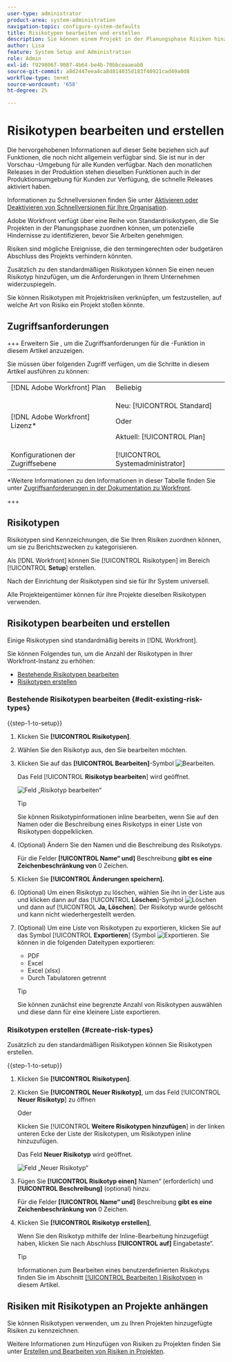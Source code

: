 ```yaml
---
user-type: administrator
product-area: system-administration
navigation-topic: configure-system-defaults
title: Risikotypen bearbeiten und erstellen
description: Sie können einem Projekt in der Planungsphase Risiken hinzufügen, um potenzielle Hindernisse vor der Genehmigung von Arbeiten zu identifizieren. Risiken sind mögliche Ereignisse, die den termingerechten oder budgetären Abschluss des Projekts verhindern könnten.
author: Lisa
feature: System Setup and Administration
role: Admin
exl-id: f929806f-9087-4b64-be4b-70bbceaaeab0
source-git-commit: a8d2447eea4ca8d814035d183f40921cad49a0d8
workflow-type: tm+mt
source-wordcount: '658'
ht-degree: 2%

---
```


# Risikotypen bearbeiten und erstellen

<!--Audited: 03/2025-->

<!--DON'T DELETE, DRAFT OR HIDE THIS ARTICLE. IT IS LINKED TO THE PRODUCT, THROUGH THE CONTEXT SENSITIVE HELP LINKS.-->

<span class="preview">Die hervorgehobenen Informationen auf dieser Seite beziehen sich auf Funktionen, die noch nicht allgemein verfügbar sind. Sie ist nur in der Vorschau -Umgebung für alle Kunden verfügbar. Nach den monatlichen Releases in der Produktion stehen dieselben Funktionen auch in der Produktionsumgebung für Kunden zur Verfügung, die schnelle Releases aktiviert haben. </span>

<span class="preview">Informationen zu Schnellversionen finden Sie unter [Aktivieren oder Deaktivieren von Schnellversionen für Ihre Organisation](/help/quicksilver/administration-and-setup/set-up-workfront/configure-system-defaults/enable-fast-release-process.md). </span>

Adobe Workfront verfügt über eine Reihe von Standardrisikotypen, die Sie Projekten in der Planungsphase zuordnen können, um potenzielle Hindernisse zu identifizieren, bevor Sie Arbeiten genehmigen.

Risiken sind mögliche Ereignisse, die den termingerechten oder budgetären Abschluss des Projekts verhindern könnten.

Zusätzlich zu den standardmäßigen Risikotypen können Sie einen neuen Risikotyp hinzufügen, um die Anforderungen in Ihrem Unternehmen widerzuspiegeln.

Sie können Risikotypen mit Projektrisiken verknüpfen, um festzustellen, auf welche Art von Risiko ein Projekt stoßen könnte.

## Zugriffsanforderungen

+++ Erweitern Sie , um die Zugriffsanforderungen für die -Funktion in diesem Artikel anzuzeigen.

Sie müssen über folgenden Zugriff verfügen, um die Schritte in diesem Artikel ausführen zu können:

<table style="table-layout:auto"> 
 <col> 
 <col> 
 <tbody> 
  <tr> 
   <td role="rowheader">[!DNL Adobe Workfront] Plan</td> 
   <td>Beliebig</td> 
  </tr> 
  <tr> 
   <td role="rowheader">[!DNL Adobe Workfront] Lizenz*</td> 
   <td><p>Neu: [!UICONTROL Standard]</p>
   Oder
   <p>Aktuell: [!UICONTROL Plan]</p>
   </td> 
  </tr> 
  <tr> 
   <td role="rowheader">Konfigurationen der Zugriffsebene</td> 
   <td>[!UICONTROL Systemadministrator]</td>
  </tr> 
 </tbody> 
</table>

*Weitere Informationen zu den Informationen in dieser Tabelle finden Sie unter [Zugriffsanforderungen in der Dokumentation zu Workfront](/help/quicksilver/administration-and-setup/add-users/access-levels-and-object-permissions/access-level-requirements-in-documentation.md).

+++

## Risikotypen

Risikotypen sind Kennzeichnungen, die Sie Ihren Risiken zuordnen können, um sie zu Berichtszwecken zu kategorisieren.

Als [!DNL Workfront] können Sie [!UICONTROL Risikotypen] im Bereich [!UICONTROL **Setup**] erstellen.

Nach der Einrichtung der Risikotypen sind sie für Ihr System universell.

Alle Projekteigentümer können für ihre Projekte dieselben Risikotypen verwenden.

## Risikotypen bearbeiten und erstellen

Einige Risikotypen sind standardmäßig bereits in [!DNL Workfront].


Sie können Folgendes tun, um die Anzahl der Risikotypen in Ihrer Workfront-Instanz zu erhöhen:

* [Bestehende Risikotypen bearbeiten](#edit-existing-risk-types)
* [Risikotypen erstellen](#create-risk-types)

### Bestehende Risikotypen bearbeiten {#edit-existing-risk-types}

{{step-1-to-setup}}

1. Klicken Sie **[!UICONTROL Risikotypen]**.
1. Wählen Sie den Risikotyp aus, den Sie bearbeiten möchten.
1. Klicken Sie auf das **[!UICONTROL Bearbeiten]**-Symbol ![Bearbeiten](assets/edit-icon.png).

   <span class="preview">Das Feld [!UICONTROL **Risikotyp bearbeiten**] wird geöffnet.</span>

   ![Feld „Risikotyp bearbeiten“](assets/edit-risk-type-box.png)

   >[!TIP]
   >
   >   Sie können Risikotypinformationen inline bearbeiten, wenn Sie auf den Namen oder die Beschreibung eines Risikotyps in einer Liste von Risikotypen doppelklicken.

1. (Optional) Ändern Sie den Namen und die Beschreibung des Risikotyps.

   Für die Felder **[!UICONTROL Name“ und]** Beschreibung **gibt es eine Zeichenbeschränkung von** 0 Zeichen.

1. Klicken Sie **[!UICONTROL Änderungen speichern].**

1. (Optional) Um einen Risikotyp zu löschen, wählen Sie ihn in der Liste aus und klicken dann auf das [!UICONTROL **Löschen**]-Symbol ![Löschen](assets/delete.png) und dann auf [!UICONTROL **Ja, Löschen**]. Der Risikotyp wurde gelöscht und kann nicht wiederhergestellt werden.

1. (Optional) Um eine Liste von Risikotypen zu exportieren, klicken Sie auf das Symbol [!UICONTROL **Exportieren**] (Symbol ![Exportieren](assets/export-icon.png). Sie können in die folgenden Dateitypen exportieren:

   * PDF
   * Excel
   * Excel (xlsx)
   * Durch Tabulatoren getrennt

   >[!TIP]
   >
   >   Sie können zunächst eine begrenzte Anzahl von Risikotypen auswählen und diese dann für eine kleinere Liste exportieren.


### Risikotypen erstellen {#create-risk-types}

Zusätzlich zu den standardmäßigen Risikotypen können Sie Risikotypen erstellen.

{{step-1-to-setup}}

1. Klicken Sie **[!UICONTROL Risikotypen]**.

1. Klicken Sie **[!UICONTROL Neuer Risikotyp]**, um das Feld [!UICONTROL **Neuer Risikotyp**] zu öffnen

   Oder

   Klicken Sie [!UICONTROL **Weitere Risikotypen hinzufügen**] in der linken unteren Ecke der Liste der Risikotypen, um Risikotypen inline hinzuzufügen.

   <span class="preview">Das Feld **Neuer Risikotyp** wird geöffnet. <span>

   ![Feld „Neuer Risikotyp“](assets/new-risk-type-box.png)


1. Fügen Sie **[!UICONTROL Risikotyp einen]** Namen“ (erforderlich) und **[!UICONTROL Beschreibung]** (optional) hinzu.

   Für die Felder **[!UICONTROL Name“ und]** Beschreibung **gibt es eine Zeichenbeschränkung von** 0 Zeichen.

1. Klicken Sie **[!UICONTROL Risikotyp erstellen]**,

   Wenn Sie den Risikotyp mithilfe der Inline-Bearbeitung hinzugefügt haben, klicken Sie nach Abschluss **[!UICONTROL auf]** Eingabetaste“.

   >[!TIP]
   >
   >Informationen zum Bearbeiten eines benutzerdefinierten Risikotyps finden Sie im Abschnitt [[!UICONTROL Bearbeiten &#x200B;] Risikotypen](#edit-existing-risk-types) in diesem Artikel.

## Risiken mit Risikotypen an Projekte anhängen

Sie können Risikotypen verwenden, um zu Ihren Projekten hinzugefügte Risiken zu kennzeichnen.

Weitere Informationen zum Hinzufügen von Risiken zu Projekten finden Sie unter [Erstellen und Bearbeiten von Risiken in Projekten](../../../manage-work/projects/define-a-business-case/create-edit-risks-on-projects.md).
